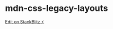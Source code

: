 # mdn-css-legacy-layouts

[Edit on StackBlitz ⚡️](https://stackblitz.com/edit/mdn-css-legacy-layouts)